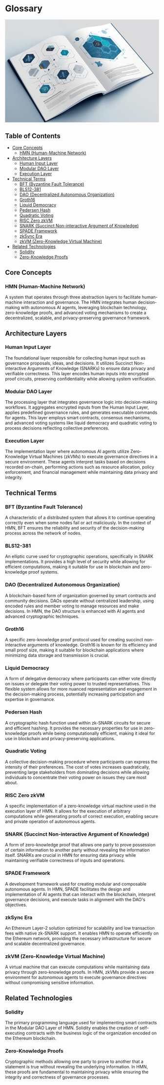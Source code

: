 # Glossary <!-- omit in toc -->

![illustration](docs/imgs/img3.png)

## Table of Contents <!-- omit in toc -->

- [Core Concepts](#core-concepts)
  - [HMN (Human-Machine Network)](#hmn-human-machine-network)
- [Architecture Layers](#architecture-layers)
  - [Human Input Layer](#human-input-layer)
  - [Modular DAO Layer](#modular-dao-layer)
  - [Execution Layer](#execution-layer)
- [Technical Terms](#technical-terms)
  - [BFT (Byzantine Fault Tolerance)](#bft-byzantine-fault-tolerance)
  - [BLS12-381](#bls12-381)
  - [DAO (Decentralized Autonomous Organization)](#dao-decentralized-autonomous-organization)
  - [Groth16](#groth16)
  - [Liquid Democracy](#liquid-democracy)
  - [Pedersen Hash](#pedersen-hash)
  - [Quadratic Voting](#quadratic-voting)
  - [RISC Zero zkVM](#risc-zero-zkvm)
  - [SNARK (Succinct Non-interactive Argument of Knowledge)](#snark-succinct-non-interactive-argument-of-knowledge)
  - [SPADE Framework](#spade-framework)
  - [zkSync Era](#zksync-era)
  - [zkVM (Zero-Knowledge Virtual Machine)](#zkvm-zero-knowledge-virtual-machine)
- [Related Technologies](#related-technologies)
  - [Solidity](#solidity)
  - [Zero-Knowledge Proofs](#zero-knowledge-proofs)

## Core Concepts

### HMN (Human-Machine Network)

A system that operates through three abstraction layers to facilitate human-machine interaction and governance. The HMN
integrates human decision-making with autonomous AI agents, leveraging blockchain technology, zero-knowledge proofs,
and advanced voting mechanisms to create a decentralized, scalable, and privacy-preserving governance framework.

## Architecture Layers

### Human Input Layer

The foundational layer responsible for collecting human input such as governance proposals, ideas, and decisions. It
utilizes Succinct Non-interactive Arguments of Knowledge (SNARKs) to ensure data privacy and verifiable correctness.
This layer encodes human inputs into encrypted proof circuits, preserving confidentiality while allowing system
verification.

### Modular DAO Layer

The processing layer that integrates governance logic into decision-making workflows. It aggregates encrypted inputs
from the Human Input Layer, applies predefined governance rules, and generates executable commands for agents. This
layer employs smart contracts, consensus mechanisms, and advanced voting systems like liquid democracy and quadratic
voting to process decisions reflecting collective preferences.

### Execution Layer

The implementation layer where autonomous AI agents utilize Zero-Knowledge Virtual Machines (zkVMs) to execute
governance directives in a secure environment. These agents interpret tasks based on decisions recorded on-chain,
performing actions such as resource allocation, policy enforcement, and financial management while maintaining data
privacy and integrity.

## Technical Terms

### BFT (Byzantine Fault Tolerance)

A characteristic of a distributed system that allows it to continue operating correctly even when some nodes fail or
act maliciously. In the context of HMN, BFT ensures the reliability and security of the decision-making process across
the network of nodes.

### BLS12-381

An elliptic curve used for cryptographic operations, specifically in SNARK implementations. It provides a high level of
security while allowing for efficient computations, making it suitable for use in blockchain and zero-knowledge proof
systems.

### DAO (Decentralized Autonomous Organization)

A blockchain-based form of organization governed by smart contracts and community decisions. DAOs operate without
centralized leadership, using encoded rules and member voting to manage resources and make decisions. In HMN, the DAO
structure is enhanced with AI agents and advanced cryptographic techniques.

### Groth16

A specific zero-knowledge proof protocol used for creating succinct non-interactive arguments of knowledge. Groth16 is
known for its efficiency and small proof size, making it suitable for blockchain applications where minimizing data
storage and transmission is crucial.

### Liquid Democracy

A form of delegative democracy where participants can either vote directly on issues or delegate their voting power to
trusted representatives. This flexible system allows for more nuanced representation and engagement in the
decision-making process, potentially increasing participation and expertise in governance.

### Pedersen Hash

A cryptographic hash function used within zk-SNARK circuits for secure and efficient hashing. It provides the necessary
properties for use in zero-knowledge proofs while being computationally efficient, making it ideal for use in
blockchain and privacy-preserving applications.

### Quadratic Voting

A collective decision-making procedure where participants can express the intensity of their preferences. The cost of
votes increases quadratically, preventing large stakeholders from dominating decisions while allowing individuals to
concentrate their voting power on issues they care most about.

### RISC Zero zkVM

A specific implementation of a zero-knowledge virtual machine used in the execution layer of HMN. It allows for the
execution of arbitrary computations while generating proofs of correct execution, enabling secure and private
operation of autonomous agents.

### SNARK (Succinct Non-interactive Argument of Knowledge)

A form of zero-knowledge proof that allows one party to prove possession of certain information to another party
without revealing the information itself. SNARKs are crucial in HMN for ensuring data privacy while maintaining
verifiable correctness of inputs and operations.

### SPADE Framework

A development framework used for creating modular and composable autonomous agents. In HMN, SPADE facilitates the
design and implementation of AI agents that can interact with the blockchain, interpret governance decisions, and
execute tasks in alignment with the DAO's objectives.

### zkSync Era

An Ethereum Layer-2 solution optimized for scalability and low transaction fees with native zk-SNARK support. It
enables HMN to operate efficiently on the Ethereum network, providing the necessary infrastructure for secure and
scalable decentralized governance.

### zkVM (Zero-Knowledge Virtual Machine)

A virtual machine that can execute computations while maintaining data privacy through zero-knowledge proofs. In HMN,
zkVMs provide a secure environment for autonomous agents to execute governance directives without compromising
sensitive information.

## Related Technologies

### Solidity

The primary programming language used for implementing smart contracts in the Modular DAO Layer of HMN. Solidity
enables the creation of self-executing contracts with the business logic of the organization encoded on the Ethereum
blockchain.

### Zero-Knowledge Proofs

Cryptographic methods allowing one party to prove to another that a statement is true without revealing the underlying
information. In HMN, these proofs are fundamental to maintaining privacy while ensuring the integrity and correctness
of governance processes.
